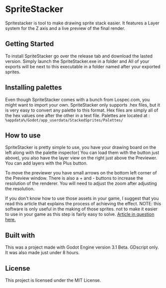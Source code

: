 # SpriteStacker

Spritestacker is tool to make drawing sprite stack easier. It features a Layer system for the Z axis and a live preview of the final render.

## Getting Started

To install SpriteStacker go over the release tab and download the lasted version. Simply launch the SpriteStacker.exe in a folder and All of your exports will be next to this executable in a folder named after your exported sprites.

## Installing palettes

Even though SpriteStacker comes with a bunch from Lospec.com, you might want to import your own. SpriteStacker only supports .hex files, but it is very easy to convert any palette to this format. Hex files are simply all of the hex values one after the other in a text file. Palettes are located at : `%appdata%/Godot/app_userdata/StackedSprites/Palettes/`

## How to use

SpriteStacker is pretty simple to use, you have your drawing board on the left along with the palette inspector( You can load them with the button just above), you also have the layer view on the right just above the Previewer. You can add layers with the Plus button.

To move the previewer you have small arrows on the bottom left corner of the Preview window. There is also a + and - buttons to increase the resolution of the renderer. You will need to adjust the zoom after adjusting the resolution.

If you don't know how to use those assets in your game, I suggest that you read this article that explains the process of achieving the effect. NOTE: this software is only useful in the making of those sprites. not to make it easier to use in your game as this step is fairly easy to solve. [Article in question here.](http://www.like100bears.com/writing/2d-3d-in-gamemaker-studio)

## Built with

This was a project made with Godot Engine version 3.1 Beta. GDscript only. It was also made just under 8 hours. 

## License

This project is licensed under the MIT License.



